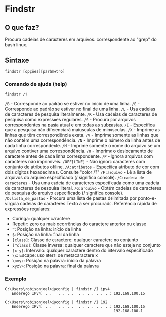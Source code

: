 Findstr
=============================

O que faz?
--------------

Procura cadeias de caracteres em arquivos. correspondente ao "grep" do bash linux.

Sintaxe
--------------

`findstr [opções][parâmetro]`

### Comando de ajuda (help)

`findstr /?`

`/B` - Corresponde ao padrão se estiver no início de uma linha.
`/E` - Corresponde ao padrão se estiver no final de uma linha.
`/L` - Usa cadeias de caracteres de pesquisa literalmente.
`/R` - Usa cadeias de caracteres de pesquisa como expressões regulares.
`/S` - Procura por arquivos correspondentes na pasta atual e em todas as subpastas.
`/I` - Especifica que a pesquisa não diferenciará maiusculas de minúsculas.
`/X` - Imprime as linhas que têm correspondência exata.
`/V` - Imprime somente as linhas que não contêm uma correspondência.
`/N` - Imprime o número da linha antes de cada linha correspondente.
`/M` - Imprime somente o nome do arquivo se um arquivo contiver uma  correspondência.
`/O` - Imprime o deslocamento de caractere antes de cada linha correspondente.
`/P` - Ignora arquivos com caracteres não imprimíveis.
`/OFF[LINE]` - Não ignora caracteres com conjunto de atributos offline.
`/A:atributos` - Especifica atributo de cor com dois dígitos hexadecimais. Consulte "color /?"
`/F:arquivo` - Lê a lista de arquivos do arquivo especificado (/ significa console).
`/C:cadeia de caracteres` - Usa uma cadeia de caracteres especificada como uma cadeia de caracteres de pesquisa literal.
`/G:arquivo` - Obtém cadeias de caracteres de pesquisa do arquivo especificado (/ significa console).
`/D:lista_de_pastas` - Procura uma lista de pastas delimitada por ponto-e-vírgula cadeias de caracteres Texto a ser procurado.
Referência rápida de expressões regulares:
  * Curinga: qualquer caractere
  * Repetir: zero ou mais ocorrências do caractere anterior ou classe
  * `^`: Posição na linha: início da linha
  * `$`: Posição na linha: final da linha
  * `[class]`:  Classe de caractere: qualquer caractere no conjunto
  * `[^class]`: Classe inversa: qualquer caractere que não esteja no conjunto
  * `[x-y]`: Intervalo: qualquer caractere dentro do intervalo especificado
  * `\x`: Escape: uso literal de metacaractere x
  * `\<xyz`: Posição na palavra: início da palavra
  * `xyz\>`: Posição na palavra: final da palavra

### Exemplo

```
C:\Users\robisonjoel>ipconfig | findstr /I ipv4
   Endereço IPv4. . . . . . . .  . . . . . . . : 192.168.100.15

C:\Users\robisonjoel>ipconfig | findstr /I 192
   Endereço IPv4. . . . . . . .  . . . . . . . : 192.168.100.15
                                                 192.168.100.1
```
